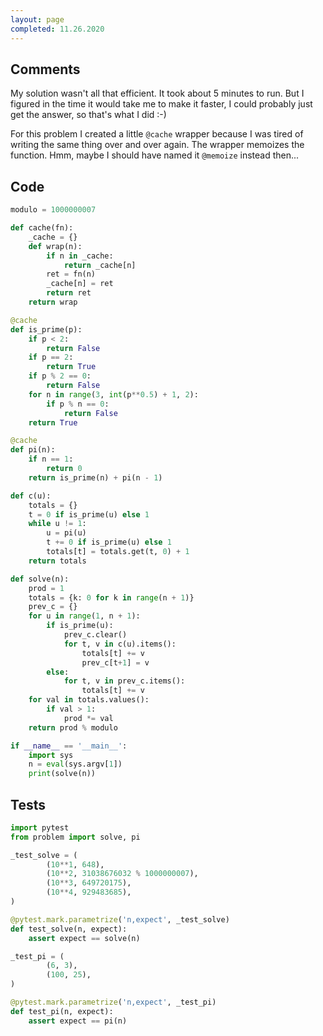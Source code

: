 ```yaml
---
layout: page
completed: 11.26.2020
---
```


## Comments

My solution wasn't all that efficient.  It took about 5 minutes to run.  But I
figured in the time it would take me to make it faster, I could probably just
get the answer, so that's what I did :-)

For this problem I created a little `@cache` wrapper because I was tired of
writing the same thing over and over again.  The wrapper memoizes the function.
Hmm, maybe I should have named it `@memoize` instead then...

## Code

```python
modulo = 1000000007

def cache(fn):
    _cache = {}
    def wrap(n):
        if n in _cache:
            return _cache[n]
        ret = fn(n)
        _cache[n] = ret
        return ret
    return wrap

@cache
def is_prime(p):
    if p < 2:
        return False
    if p == 2:
        return True
    if p % 2 == 0:
        return False
    for n in range(3, int(p**0.5) + 1, 2):
        if p % n == 0:
            return False
    return True

@cache
def pi(n):
    if n == 1:
        return 0
    return is_prime(n) + pi(n - 1)

def c(u):
    totals = {}
    t = 0 if is_prime(u) else 1
    while u != 1:
        u = pi(u)
        t += 0 if is_prime(u) else 1
        totals[t] = totals.get(t, 0) + 1
    return totals

def solve(n):
    prod = 1
    totals = {k: 0 for k in range(n + 1)}
    prev_c = {}
    for u in range(1, n + 1):
        if is_prime(u):
            prev_c.clear()
            for t, v in c(u).items():
                totals[t] += v
                prev_c[t+1] = v
        else:
            for t, v in prev_c.items():
                totals[t] += v
    for val in totals.values():
        if val > 1:
            prod *= val
    return prod % modulo

if __name__ == '__main__':
    import sys
    n = eval(sys.argv[1])
    print(solve(n))
```

## Tests

```python
import pytest
from problem import solve, pi

_test_solve = (
        (10**1, 648),
        (10**2, 31038676032 % 1000000007),
        (10**3, 649720175),
        (10**4, 929483685),
)

@pytest.mark.parametrize('n,expect', _test_solve)
def test_solve(n, expect):
    assert expect == solve(n)

_test_pi = (
        (6, 3),
        (100, 25),
)

@pytest.mark.parametrize('n,expect', _test_pi)
def test_pi(n, expect):
    assert expect == pi(n)
```
